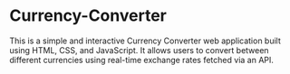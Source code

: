 # Currency-Converter
This is a simple and interactive Currency Converter web application built using HTML, CSS, and JavaScript. It allows users to convert between different currencies using real-time exchange rates fetched via an API.
